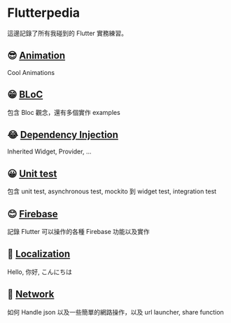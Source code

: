 # Flutterpedia

這邊記錄了所有我碰到的 Flutter 實務練習。



## 😎 [Animation](animation)

Cool Animations



## 😁 [BLoC](bloc)

包含 Bloc 觀念，還有多個實作 examples



## 😂 [Dependency Injection](dependency_injection)

Inherited Widget, Provider, ...



## 😀 [Unit test](unit_test)

包含 unit test, asynchronous test, mockito 到 widget test, integration test



## 😊 [Firebase](firebase)

記錄 Flutter 可以操作的各種 Firebase 功能以及實作



## 🤗 [Localization](localization)

Hello, 你好, こんにちは



## 🤔 [Network](network)

如何 Handle json 以及一些簡單的網路操作，以及 url launcher, share function